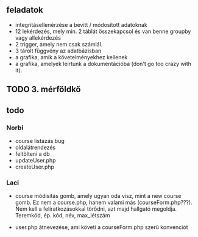 ## feladatok

- integritásellenérzése a bevitt / módosított adatoknak
- 12 lekérdezés, mely min. 2 táblát összekapcsol és van benne groupby vagy allekérdezés
- 2 trigger, amely nem csak számlál.
- 3 tárolt függvény az adatbázisban
- a grafika, amik a követelményekhez kellenek
- a grafika, amelyek leírtunk a dokumentációba (don't go too crazy with it).

## TODO 3. mérföldkő

## todo

### Norbi

- course listázás bug
- oldalátrendezés
- feltölteni a db
- updateUser.php
- createUser.php

### Laci

- course módisítás gomb, amely ugyan oda visz, mint a new course gomb. Ez nem a course.php, hanem valami más (courseForm.php???). Nem kell a felíratkozásokkal törődni, azt majd hallgató megoldja. Teremkód, ép. kód, név, max_létszám

- user.php átnevezése, ami követi a courseForm.php szerű konvenciót

